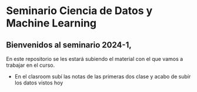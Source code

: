 # Seminario Ciencia de Datos y Machine Learning
## Bienvenidos al seminario 2024-1, 
En este repositorio se les estará subiendo el material con el que vamos a trabajar en el curso.

* En el clasroom subí las notas de las primeras dos clase y acabo de subír los datos vistos hoy
